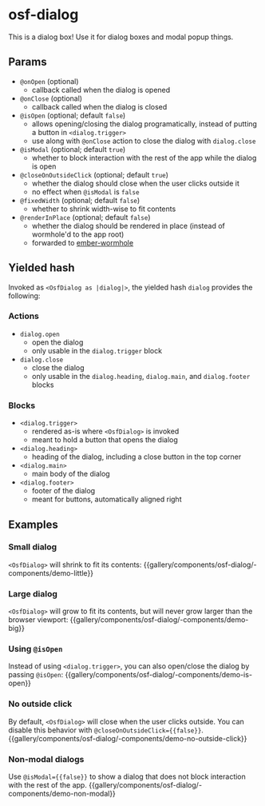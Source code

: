 # osf-dialog

This is a dialog box! Use it for dialog boxes and modal popup things.

## Params
* `@onOpen` (optional)
    * callback called when the dialog is opened
* `@onClose` (optional)
    * callback called when the dialog is closed
* `@isOpen` (optional; default `false`)
    * allows opening/closing the dialog programatically, instead of putting a button in `<dialog.trigger>`
    * use along with `@onClose` action to close the dialog with `dialog.close`
* `@isModal` (optional; default `true`)
    * whether to block interaction with the rest of the app while the dialog is open
* `@closeOnOutsideClick` (optional; default `true`)
    * whether the dialog should close when the user clicks outside it
    * no effect when `@isModal` is `false`
* `@fixedWidth` (optional; default `false`)
    * whether to shrink width-wise to fit contents
* `@renderInPlace` (optional; default `false`)
    * whether the dialog should be rendered in place (instead of wormhole'd to the app root)
    * forwarded to [ember-wormhole](https://github.com/yapplabs/ember-wormhole#can-i-render-in-place-ie-unwormhole)

## Yielded hash
Invoked as `<OsfDialog as |dialog|>`, the yielded hash `dialog` provides the following:

### Actions
* `dialog.open`
    * open the dialog
    * only usable in the `dialog.trigger` block
* `dialog.close`
    * close the dialog
    * only usable in the `dialog.heading`, `dialog.main`, and `dialog.footer` blocks

### Blocks
* `<dialog.trigger>`
    * rendered as-is where `<OsfDialog>` is invoked
    * meant to hold a button that opens the dialog
* `<dialog.heading>`
    * heading of the dialog, including a close button in the top corner
* `<dialog.main>`
    * main body of the dialog
* `<dialog.footer>`
    * footer of the dialog
    * meant for buttons, automatically aligned right

## Examples

### Small dialog
`<OsfDialog>` will shrink to fit its contents:
{{gallery/components/osf-dialog/-components/demo-little}}

### Large dialog
`<OsfDialog>` will grow to fit its contents, but will never grow larger than the browser viewport:
{{gallery/components/osf-dialog/-components/demo-big}}

### Using `@isOpen`
Instead of using `<dialog.trigger>`, you can also open/close the dialog by passing `@isOpen`:
{{gallery/components/osf-dialog/-components/demo-is-open}}

### No outside click
By default, `<OsfDialog>` will close when the user clicks outside. You can disable this behavior
with `@closeOnOutsideClick={{false}}`.
{{gallery/components/osf-dialog/-components/demo-no-outside-click}}

### Non-modal dialogs
Use `@isModal={{false}}` to show a dialog that does not block interaction with the rest of the app.
{{gallery/components/osf-dialog/-components/demo-non-modal}}
